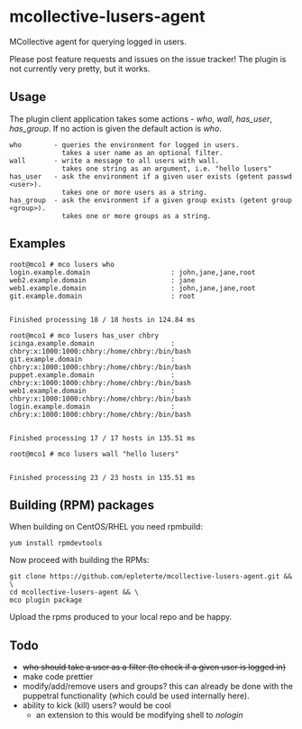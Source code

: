mcollective-lusers-agent
========================

MCollective agent for querying logged in users.

Please post feature requests and issues on the issue tracker!
The plugin is not currently very pretty, but it works.

Usage
-----

The plugin client application takes some actions - *who*, *wall*, *has_user*, *has_group*. If no action is given the default action is _who_.

    who        - queries the environment for logged in users.
                 takes a user name as an optional filter.
    wall       - write a message to all users with wall.
                 takes one string as an argument, i.e. "hello lusers"
    has_user   - ask the environment if a given user exists (getent passwd <user>).
                 takes one or more users as a string.
    has_group  - ask the environment if a given group exists (getent group <group>).
                 takes one or more groups as a string.

Examples
--------

    root@mco1 # mco lusers who
    login.example.domain                    : john,jane,jane,root
    web2.example.domain                     : jane
    web1.example.domain                     : john,jane,jane,root
    git.example.domain                      : root


    Finished processing 18 / 18 hosts in 124.84 ms

    root@mco1 # mco lusers has_user chbry
    icinga.example.domain                   : chbry:x:1000:1000:chbry:/home/chbry:/bin/bash
    git.example.domain                      : chbry:x:1000:1000:chbry:/home/chbry:/bin/bash
    puppet.example.domain                   : chbry:x:1000:1000:chbry:/home/chbry:/bin/bash
    web1.example.domain                     : chbry:x:1000:1000:chbry:/home/chbry:/bin/bash
    login.example.domain                    : chbry:x:1000:1000:chbry:/home/chbry:/bin/bash


    Finished processing 17 / 17 hosts in 135.51 ms
    
    root@mco1 # mco lusers wall "hello lusers"


    Finished processing 23 / 23 hosts in 135.51 ms

Building (RPM) packages
-----------------------
  
When building on CentOS/RHEL you need rpmbuild:

    yum install rpmdevtools
  
Now proceed with building the RPMs:

    git clone https://github.com/epleterte/mcollective-lusers-agent.git && \
    cd mcollective-lusers-agent && \
    mco plugin package

Upload the rpms produced to your local repo and be happy.

Todo
----

* ~~who should take a user as a filter (to check if a given user is logged in)~~
* make code prettier
* modify/add/remove users and groups? this can already be done with the puppetral functionality (which could be used internally here).
* ability to kick (kill) users? would be cool
  - an extension to this would be modifying shell to _nologin_
